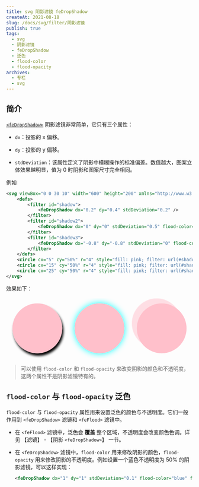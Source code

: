 ```yaml
---
title: svg 阴影滤镜 feDropShadow
createAt: 2021-08-18
slug: /docs/svg/filter/阴影滤镜
publish: true
tags:
  - svg
  - 阴影滤镜
  - feDropShadow
  - 泛色
  - flood-color
  - flood-opacity
archives:
  - 专栏
  - svg
---
```


## 简介

[`<feDropShadow>`](https://developer.mozilla.org/en-US/docs/Web/SVG/Element/feDropShadow) 阴影滤镜非常简单，它只有三个属性：

- `dx`：投影的 x 偏移。

- `dy`：投影的 y 偏移。

- `stdDeviation`：该属性定义了阴影中模糊操作的标准偏差。数值越大，图案立体效果越明显，值为 0 时阴影和图案尺寸完全相同。

例如

```xml
<svg viewBox="0 0 30 10" width="600" height="200" xmlns="http://www.w3.org/2000/svg">
	<defs>
		<filter id="shadow">
			<feDropShadow dx="0.2" dy="0.4" stdDeviation="0.2" />
		</filter>
		<filter id="shadow2">
			<feDropShadow dx="0" dy="0" stdDeviation="0.5" flood-color="cyan" />
		</filter>
		<filter id="shadow3">
			<feDropShadow dx="-0.8" dy="-0.8" stdDeviation="0" flood-color="pink" flood-opacity="0.5" />
		</filter>
	</defs>
	<circle cx="5" cy="50%" r="4" style="fill: pink; filter: url(#shadow)" />
	<circle cx="15" cy="50%" r="4" style="fill: pink; filter: url(#shadow2)" />
	<circle cx="25" cy="50%" r="4" style="fill: pink; filter: url(#shadow3)" />
</svg>
```

效果如下：

<svg viewBox="0 0 30 10" width="600" height="200" xmlns="http://www.w3.org/2000/svg">
	<defs>
		<filter id="shadow">
			<feDropShadow dx="0.2" dy="0.4" stdDeviation="0.2" />
		</filter>
		<filter id="shadow2">
			<feDropShadow dx="0" dy="0" stdDeviation="0.5" flood-color="cyan" />
		</filter>
		<filter id="shadow3">
			<feDropShadow dx="-0.8" dy="-0.8" stdDeviation="0" flood-color="pink" flood-opacity="0.5" />
		</filter>
	</defs>
	<circle cx="5" cy="50%" r="4" style="fill: pink; filter: url(#shadow)" />
	<circle cx="15" cy="50%" r="4" style="fill: pink; filter: url(#shadow2)" />
	<circle cx="25" cy="50%" r="4" style="fill: pink; filter: url(#shadow3)" />
</svg>

> 可以使用 `flood-color` 和 `flood-opacity` 来改变阴影的颜色和不透明度，这两个属性不是阴影滤镜特有的。

## `flood-color` 与 `flood-opacity` 泛色

`flood-color` 与 `flood-opacity` 属性用来设置泛色的颜色与不透明度。它们一般作用到 `<feDropShadow>` 滤镜和 `<feFlood>` 滤镜中。

- 在 `<feFlood>` 滤镜中，泛色会 **覆盖** 整个区域，不透明度会改变颜色色调。详见 【滤镜】 - 【阴影 `<feDropShadow>`】 一节。

- 在 `<feDropShadow>` 滤镜中，`flood-color` 用来修改阴影的颜色，`flood-opacity` 用来修改阴影的不透明度。例如设置一个蓝色不透明度为 50% 的阴影滤镜，可以这样实现：

  ```xml
  <feDropShadow dx="1" dy="1" stdDeviation="0.1" flood-color="blue" flood-opacity="0.5" />
  ```
